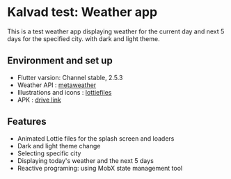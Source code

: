 # Kalvad test: Weather app

This is a test weather app displaying weather for the current day and next 5 days for the
specified city. with dark and light theme.

## Environment and set up

- Flutter varsion: Channel stable, 2.5.3
- Weather API : [metaweather](https://www.metaweather.com/api)
- Illustrations and icons : [lottiefiles](https://lottiefiles.com/)
- APK : [drive link](https://drive.google.com/file/d/1tQiOEh7a99sIFjq2VwLanp-z4KPUy7YC/view?usp=sharing)

## Features

- Animated Lottie files for the splash screen and loaders
- Dark and light theme change
- Selecting specific city
- Displaying today's weather and the next 5 days
- Reactive programing: using MobX state management tool
